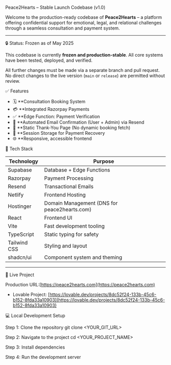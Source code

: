 
Peace2Hearts – Stable Launch Codebase (v1.0)

Welcome to the production-ready codebase of **Peace2Hearts** – a platform offering confidential support for emotional, legal, and relational challenges through a seamless consultation and payment system.

---

🔒 Status: Frozen as of May 2025

This codebase is currently **frozen and production-stable**. All core systems have been tested, deployed, and verified.

All further changes must be made via a separate branch and pull request. No direct changes to the live version (`main` or `release`) are permitted without review.


✅ Features

- 🗓️ **Consultation Booking System
- 💳 **Integrated Razorpay Payments
- ✅ **Edge Function: Payment Verification
- 📧 **Automated Email Confirmation (User + Admin) via Resend
- 📄 **Static Thank-You Page (No dynamic booking fetch)
- 🧠 **Session Storage for Payment Recovery
- 🌐 **Responsive, accessible frontend

🔧 Tech Stack

| Technology     | Purpose                                     |
|----------------|---------------------------------------------|
| Supabase   | Database + Edge Functions                   |
| Razorpay   | Payment Processing                          |
| Resend     | Transactional Emails                        |
| Netlify    | Frontend Hosting                            |
| Hostinger  | Domain Management (DNS for peace2hearts.com)|
| React      | Frontend UI                                 |
| Vite       | Fast development tooling                    |
| TypeScript | Static typing for safety                    |
| Tailwind CSS | Styling and layout                        |
| shadcn/ui  | Component system and theming                |

---

🚀 Live Project

Production URL:[https://peace2hearts.com](https://peace2hearts.com)
- Lovable Project: [https://lovable.dev/projects/8dc52f24-133b-45c6-b152-8fda33a10903](https://lovable.dev/projects/8dc52f24-133b-45c6-b152-8fda33a10903)


💻 Local Development Setup

Step 1: Clone the repository
git clone <YOUR_GIT_URL>

Step 2: Navigate to the project
cd <YOUR_PROJECT_NAME>

Step 3: Install dependencies

Step 4: Run the development server
